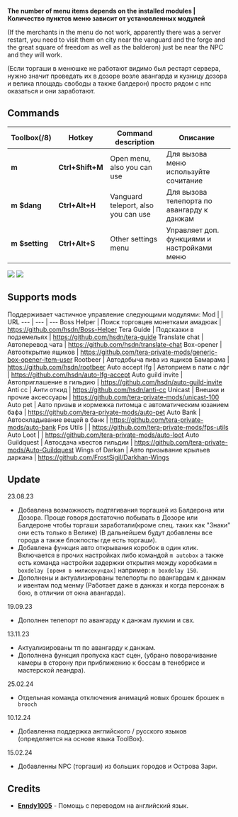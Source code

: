**The number of menu items depends on the installed modules | Количество пунктов меню зависит от установленных модулей**

(If the merchants in the menu do not work, apparently there was a server restart, you need to visit them on city
near the vanguard and the forge and the great square of freedom as well as the balderon)
just be near the NPC and they will work.

(Если торгаши в менюшке не работают видимо был рестарт сервера, нужно значит проведать их в дозоре
возле авангарда и кузницу дозора и велика площадь свободы а также балдерон)
просто рядом с нпс оказаться и они заработают.

## Commands
Toolbox(/8) | Hotkey | Command description | Описание
--- | --- | --- | ---
**m** |**Ctrl+Shift+M** |Open menu, also you can use  | Для вызова меню используйте сочитание
**m $dang** |**Ctrl+Alt+H** | Vanguard teleport, also you can use | Для вызова телепорта по авангарду к данжам
**m $setting** | **Ctrl+Alt+S** | Other settings menu | Управляет доп. функциями и настройками меню

![](https://i.ibb.co/QfQMZHR/image.png)
![](https://i.ibb.co/55Wps3V/image.png)

## Supports mods
Поддерживает частичное управление следующими модулями: 
Mod | | URL
--- | --- | --- 
Boss Helper | Поиск торговцев монетками амадюак | https://github.com/hsdn/Boss-Helper
Tera Guide | Подсказки в подземельях | https://github.com/hsdn/tera-guide
Translate chat | Автоперевод чата | https://github.com/hsdn/translate-chat
Box-opener | Автооткрытие ящиков | https://github.com/tera-private-mods/generic-box-opener-item-user
Rootbeer | Автодобыча пива из ящиков Бамарама | https://github.com/hsdn/rootbeer
Auto accept lfg | Автоприем в пати с лфг | https://github.com/hsdn/auto-lfg-accept
Auto guild invite | Автоприглашение в гильдию | https://github.com/hsdn/auto-guild-invite
Anti cc | Анти откид | https://github.com/hsdn/anti-cc
Unicast | Внешки и прочие аксессуары | https://github.com/tera-private-mods/unicast-100
Auto pet | Авто призыв и кормежка питомца с автоматическим юзанием бафа | https://github.com/tera-private-mods/auto-pet
Auto Bank | Автоскладывание вещей в банк | https://github.com/tera-private-mods/auto-bank
Fps Utils | | https://github.com/tera-private-mods/fps-utils
Auto Loot | | https://github.com/tera-private-mods/auto-loot
Auto Guildquest | Автосдача квестов гильдии | https://github.com/tera-private-mods/Auto-Guildquest
Wings of Darkan | Авто призывание крыльев даркана | https://github.com/FrostSigil/Darkhan-Wings

## Update
23.08.23
- Добавлена возможность подтягивания торгашей из Балдерона или Дозора. Проще говоря достаточно побывать в Дозоре или Балдероне чтобы торгаши заработали(кроме спец. таких как "Знаки" они есть только в Велике) (В дальнейшем будут добавлены все города а также блокпосты где есть торгаши).
- Добавлена функция авто открывания коробок в один клик. Включается в прочих настройках либо командой `m autobox` а также есть команда настройки задержки открытия между коробками `m boxdelay [время в милисекундах]` например: `m boxdelay 150`.
- Дополнены и актуализированы телепорты по авангардам к данжам и ивентам под менму (Работает даже в данжах и когда персонаж в бою, в отличии от окна авангарда).

19.09.23
- Дополнен телепорт по авангарду к данжам лукмии и свх.

13.11.23
- Актуализированы тп по авангарду к данжам.
- Дополнена функция пропуска каст сцен, (убрано поворачивание камеры в сторону при приближению к боссам в тенебрисе и мастерской леандра).

25.02.24
- Отдельная команда отключения анимаций новых брошек брошек `m brooch`

10.12.24
- Добавленна поддержка английского / русского языков (определяется на основе языка ToolBox).

15.02.24
- Добавленны NPC (торгаши) из больших городов и Острова Зари.


## Credits
- **[Enndy1005](https://github.com/Enndy1005)** - Помощь с переводом на английский язык.